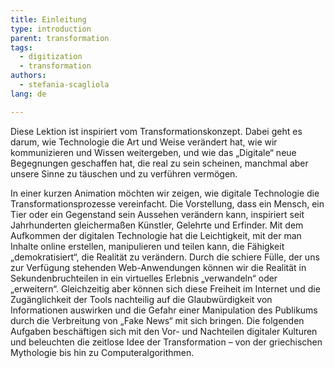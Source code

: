 ```yaml
---
title: Einleitung
type: introduction
parent: transformation
tags:
  - digitization
  - transformation
authors:
  - stefania-scagliola
lang: de

---
```


Diese Lektion ist inspiriert vom Transformationskonzept. Dabei geht es darum, wie Technologie die Art und Weise verändert hat, wie wir kommunizieren und Wissen weitergeben, und wie das „Digitale“ neue Begegnungen geschaffen hat, die real zu sein scheinen, manchmal aber unsere Sinne zu täuschen und zu verführen vermögen.

In einer kurzen Animation möchten wir zeigen, wie digitale Technologie die Transformationsprozesse vereinfacht. Die Vorstellung, dass ein Mensch, ein Tier oder ein Gegenstand sein Aussehen verändern kann, inspiriert seit Jahrhunderten gleichermaßen Künstler, Gelehrte und Erfinder. Mit dem Aufkommen der digitalen Technologie hat die Leichtigkeit, mit der man Inhalte online erstellen, manipulieren und teilen kann, die Fähigkeit „demokratisiert“, die Realität zu verändern. Durch die schiere Fülle, der uns zur Verfügung stehenden Web-Anwendungen können wir die Realität in Sekundenbruchteilen in ein virtuelles Erlebnis „verwandeln“ oder „erweitern“. Gleichzeitig aber können sich diese Freiheit im Internet und die Zugänglichkeit der Tools nachteilig auf die Glaubwürdigkeit von Informationen auswirken und die Gefahr einer Manipulation des Publikums durch die Verbreitung von „Fake News“ mit sich bringen. Die folgenden Aufgaben beschäftigen sich mit den Vor- und Nachteilen digitaler Kulturen und beleuchten die zeitlose Idee der Transformation – von der griechischen Mythologie bis hin zu Computeralgorithmen.

